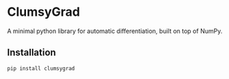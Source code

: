 # ClumsyGrad
A minimal python library for automatic differentiation, built on top of NumPy.

## Installation

```shell
pip install clumsygrad
```
